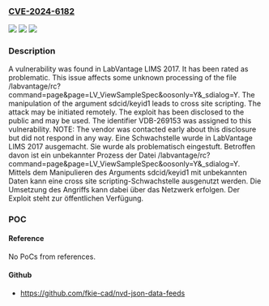### [CVE-2024-6182](https://cve.mitre.org/cgi-bin/cvename.cgi?name=CVE-2024-6182)
![](https://img.shields.io/static/v1?label=Product&message=LIMS&color=blue)
![](https://img.shields.io/static/v1?label=Version&message=2017%20&color=brightgreen)
![](https://img.shields.io/static/v1?label=Vulnerability&message=CWE-79%20Cross%20Site%20Scripting&color=brightgreen)

### Description

A vulnerability was found in LabVantage LIMS 2017. It has been rated as problematic. This issue affects some unknown processing of the file /labvantage/rc?command=page&page=LV_ViewSampleSpec&oosonly=Y&_sdialog=Y. The manipulation of the argument sdcid/keyid1 leads to cross site scripting. The attack may be initiated remotely. The exploit has been disclosed to the public and may be used. The identifier VDB-269153 was assigned to this vulnerability. NOTE: The vendor was contacted early about this disclosure but did not respond in any way.
Eine Schwachstelle wurde in LabVantage LIMS 2017 ausgemacht. Sie wurde als problematisch eingestuft. Betroffen davon ist ein unbekannter Prozess der Datei /labvantage/rc?command=page&page=LV_ViewSampleSpec&oosonly=Y&_sdialog=Y. Mittels dem Manipulieren des Arguments sdcid/keyid1 mit unbekannten Daten kann eine cross site scripting-Schwachstelle ausgenutzt werden. Die Umsetzung des Angriffs kann dabei über das Netzwerk erfolgen. Der Exploit steht zur öffentlichen Verfügung.

### POC

#### Reference
No PoCs from references.

#### Github
- https://github.com/fkie-cad/nvd-json-data-feeds

